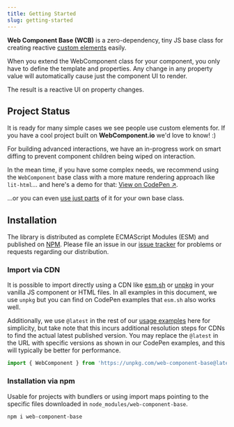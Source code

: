```yaml
---
title: Getting Started
slug: getting-started
---
```


**Web Component Base (WCB)** is a zero-dependency, tiny JS base class for creating reactive [custom elements](https://developer.mozilla.org/en-US/docs/Web/API/Web_Components/Using_custom_elements) easily.

When you extend the WebComponent class for your component, you only have to define the template and properties. Any change in any property value will automatically cause just the component UI to render.

The result is a reactive UI on property changes.

## Project Status

It is ready for many simple cases we see people use custom elements for. If you have a cool project built on **WebComponent.io** we'd love to know! :)

For building advanced interactions, we have an in-progress work on smart diffing to prevent component children being wiped on interaction.

In the mean time, if you have some complex needs, we recommend using the `WebComponent` base class with a more mature rendering approach like `lit-html`... and here's a demo for that: [View on CodePen ↗](https://codepen.io/ayoayco-the-styleful/pen/ZEwNJBR?editors=1010).

...or you can even [use just parts](#just-the-templating) of it for your own base class.

## Installation

The library is distributed as complete ECMAScript Modules (ESM) and published on [NPM](https://ayco.io/n/web-component-base). Please file an issue in our [issue tracker](https://ayco.io/gh/web-component-base/issues) for problems or requests regarding our distribution.

### Import via CDN

It is possible to import directly using a CDN like [esm.sh](https://esm.sh/web-component-base) or [unpkg](https://unpkg.com/web-component-base) in your vanilla JS component or HTML files. In all examples in this document, we use `unpkg` but you can find on CodePen examples that `esm.sh` also works well.

Additionally, we use `@latest` in the rest of our [usage examples](#usage) here for simplicity, but take note that this incurs additional resolution steps for CDNs to find the actual latest published version. You may replace the `@latest` in the URL with specific versions as shown in our CodePen examples, and this will typically be better for performance.

```js
import { WebComponent } from 'https://unpkg.com/web-component-base@latest/index.js'
```

### Installation via npm

Usable for projects with bundlers or using import maps pointing to the specific files downloaded in `node_modules/web-component-base`.

```bash
npm i web-component-base
```
